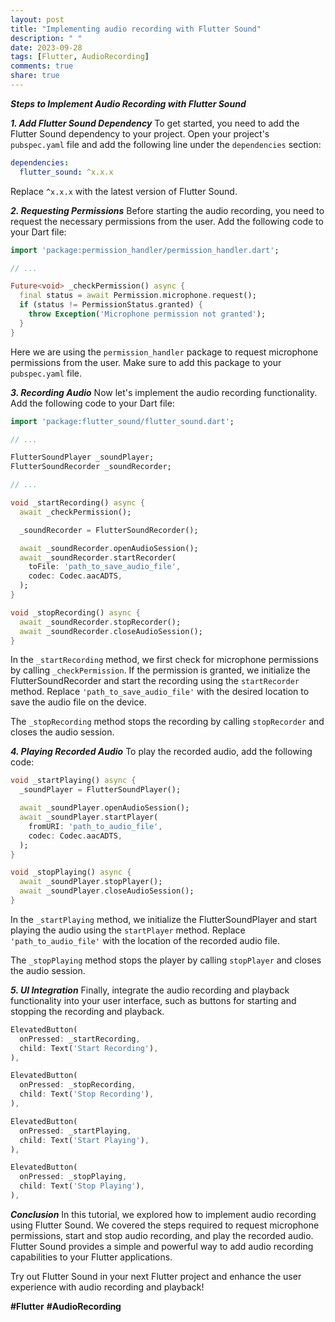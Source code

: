 ```yaml
---
layout: post
title: "Implementing audio recording with Flutter Sound"
description: " "
date: 2023-09-28
tags: [Flutter, AudioRecording]
comments: true
share: true
---
```


***Steps to Implement Audio Recording with Flutter Sound***

***1. Add Flutter Sound Dependency***
To get started, you need to add the Flutter Sound dependency to your project. Open your project's `pubspec.yaml` file and add the following line under the `dependencies` section:

```yaml
dependencies:
  flutter_sound: ^x.x.x
```

Replace `^x.x.x` with the latest version of Flutter Sound.

***2. Requesting Permissions***
Before starting the audio recording, you need to request the necessary permissions from the user. Add the following code to your Dart file:

```dart
import 'package:permission_handler/permission_handler.dart';

// ...

Future<void> _checkPermission() async {
  final status = await Permission.microphone.request();
  if (status != PermissionStatus.granted) {
    throw Exception('Microphone permission not granted');
  }
}

```

Here we are using the `permission_handler` package to request microphone permissions from the user. Make sure to add this package to your `pubspec.yaml` file.

***3. Recording Audio***
Now let's implement the audio recording functionality. Add the following code to your Dart file:

```dart
import 'package:flutter_sound/flutter_sound.dart';

// ...

FlutterSoundPlayer _soundPlayer;
FlutterSoundRecorder _soundRecorder;

// ...

void _startRecording() async {
  await _checkPermission();

  _soundRecorder = FlutterSoundRecorder();

  await _soundRecorder.openAudioSession();
  await _soundRecorder.startRecorder(
    toFile: 'path_to_save_audio_file',
    codec: Codec.aacADTS,
  );
}

void _stopRecording() async {
  await _soundRecorder.stopRecorder();
  await _soundRecorder.closeAudioSession();
}
```

In the `_startRecording` method, we first check for microphone permissions by calling `_checkPermission`. If the permission is granted, we initialize the FlutterSoundRecorder and start the recording using the `startRecorder` method. Replace `'path_to_save_audio_file'` with the desired location to save the audio file on the device.

The `_stopRecording` method stops the recording by calling `stopRecorder` and closes the audio session.

***4. Playing Recorded Audio***
To play the recorded audio, add the following code:

```dart
void _startPlaying() async {
  _soundPlayer = FlutterSoundPlayer();

  await _soundPlayer.openAudioSession();
  await _soundPlayer.startPlayer(
    fromURI: 'path_to_audio_file',
    codec: Codec.aacADTS,
  );
}

void _stopPlaying() async {
  await _soundPlayer.stopPlayer();
  await _soundPlayer.closeAudioSession();
}
```

In the `_startPlaying` method, we initialize the FlutterSoundPlayer and start playing the audio using the `startPlayer` method. Replace `'path_to_audio_file'` with the location of the recorded audio file.

The `_stopPlaying` method stops the player by calling `stopPlayer` and closes the audio session.

***5. UI Integration***
Finally, integrate the audio recording and playback functionality into your user interface, such as buttons for starting and stopping the recording and playback.

```dart
ElevatedButton(
  onPressed: _startRecording,
  child: Text('Start Recording'),
),

ElevatedButton(
  onPressed: _stopRecording,
  child: Text('Stop Recording'),
),

ElevatedButton(
  onPressed: _startPlaying,
  child: Text('Start Playing'),
),

ElevatedButton(
  onPressed: _stopPlaying,
  child: Text('Stop Playing'),
),
```

***Conclusion***
In this tutorial, we explored how to implement audio recording using Flutter Sound. We covered the steps required to request microphone permissions, start and stop audio recording, and play the recorded audio. Flutter Sound provides a simple and powerful way to add audio recording capabilities to your Flutter applications.

Try out Flutter Sound in your next Flutter project and enhance the user experience with audio recording and playback!

**#Flutter** **#AudioRecording**